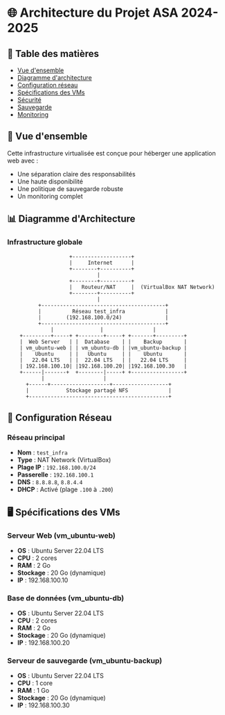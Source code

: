 # 🌐 Architecture du Projet ASA 2024-2025

## 📑 Table des matières

- [Vue d'ensemble](#-vue-densemble)
- [Diagramme d'architecture](#-diagramme-darchitecture)
- [Configuration réseau](#-configuration-réseau)
- [Spécifications des VMs](#-spécifications-des-vms)
- [Sécurité](#-sécurité)
- [Sauvegarde](#-sauvegarde)
- [Monitoring](#-monitoring)

## 🎯 Vue d'ensemble

Cette infrastructure virtualisée est conçue pour héberger une application web avec :

- Une séparation claire des responsabilités
- Une haute disponibilité
- Une politique de sauvegarde robuste
- Un monitoring complet

## 📊 Diagramme d'Architecture

### Infrastructure globale

```
                    +-------------------+
                    |     Internet      |
                    +--------+----------+
                             |
                    +--------+----------+
                    |   Routeur/NAT     |  (VirtualBox NAT Network)
                    +--------+----------+
                             |
          +----------------------------------------+
          |          Réseau test_infra             |
          |        (192.168.100.0/24)              |
          +----------------------------------------+
              |               |                |
    +---------+-----+ +--------+-----+ +-------+---------+
    |  Web Server   | |  Database    | |    Backup       |
    | vm_ubuntu-web | | vm_ubuntu-db | |vm_ubuntu-backup |
    |    Ubuntu     | |   Ubuntu     | |    Ubuntu       |
    |   22.04 LTS   | |  22.04 LTS   | |   22.04 LTS     |
    | 192.168.100.10| |192.168.100.20| |192.168.100.30   |
    +------|-------+  +--------|-----+ +-----------------+
           |                   |
      +------+-------------------+------------------+
      |            Stockage partagé NFS             |
      +---------------------------------------------+
```

## 🔧 Configuration Réseau

### Réseau principal

- **Nom** : `test_infra`
- **Type** : NAT Network (VirtualBox)
- **Plage IP** : `192.168.100.0/24`
- **Passerelle** : `192.168.100.1`
- **DNS** : `8.8.8.8`, `8.8.4.4`
- **DHCP** : Activé (plage `.100` à `.200`)

## 🖥️ Spécifications des VMs

### Serveur Web (vm_ubuntu-web)

- **OS** : Ubuntu Server 22.04 LTS
- **CPU** : 2 cores
- **RAM** : 2 Go
- **Stockage** : 20 Go (dynamique)
- **IP** : 192.168.100.10

### Base de données (vm_ubuntu-db)

- **OS** : Ubuntu Server 22.04 LTS
- **CPU** : 2 cores
- **RAM** : 2 Go
- **Stockage** : 20 Go (dynamique)
- **IP** : 192.168.100.20

### Serveur de sauvegarde (vm_ubuntu-backup)

- **OS** : Ubuntu Server 22.04 LTS
- **CPU** : 1 core
- **RAM** : 1 Go
- **Stockage** : 20 Go (dynamique)
- **IP** : 192.168.100.30
